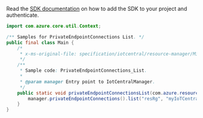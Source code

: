 Read the [SDK documentation](https://github.com/Azure/azure-sdk-for-java/blob/azure-resourcemanager-iotcentral_1.1.0-beta.1/sdk/iotcentral/azure-resourcemanager-iotcentral/README.md) on how to add the SDK to your project and authenticate.

```java
import com.azure.core.util.Context;

/** Samples for PrivateEndpointConnections List. */
public final class Main {
    /*
     * x-ms-original-file: specification/iotcentral/resource-manager/Microsoft.IoTCentral/preview/2021-11-01-preview/examples/PrivateEndpointConnections_List.json
     */
    /**
     * Sample code: PrivateEndpointConnections_List.
     *
     * @param manager Entry point to IotCentralManager.
     */
    public static void privateEndpointConnectionsList(com.azure.resourcemanager.iotcentral.IotCentralManager manager) {
        manager.privateEndpointConnections().list("resRg", "myIoTCentralApp", Context.NONE);
    }
}
```

